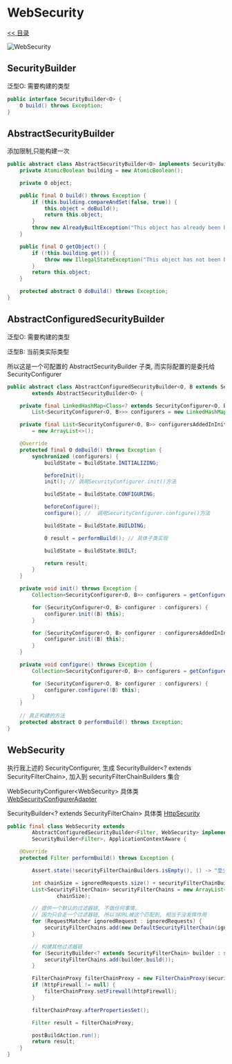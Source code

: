 # WebSecurity

[<< 目录](/security/README.md)

![WebSecurity](/WebSecurity.png)

## SecurityBuilder

泛型O: 需要构建的类型

```java
public interface SecurityBuilder<O> {
	O build() throws Exception;
}
```

## AbstractSecurityBuilder

添加限制,只能构建一次

```java
public abstract class AbstractSecurityBuilder<O> implements SecurityBuilder<O> {
	private AtomicBoolean building = new AtomicBoolean();

	private O object;

	public final O build() throws Exception {
		if (this.building.compareAndSet(false, true)) {
			this.object = doBuild();
			return this.object;
		}
		throw new AlreadyBuiltException("This object has already been built");
	}

	public final O getObject() {
		if (!this.building.get()) {
			throw new IllegalStateException("This object has not been built");
		}
		return this.object;
	}

	protected abstract O doBuild() throws Exception;
}
```

## AbstractConfiguredSecurityBuilder

泛型O: 需要构建的类型

泛型B: 当前类实际类型

所以这是一个可配置的 AbstractSecurityBuilder 子类, 而实际配置的是委托给 SecurityConfigurer

```java
public abstract class AbstractConfiguredSecurityBuilder<O, B extends SecurityBuilder<O>>
		extends AbstractSecurityBuilder<O> {

	private final LinkedHashMap<Class<? extends SecurityConfigurer<O, B>>, 
		List<SecurityConfigurer<O, B>>> configurers = new LinkedHashMap<>();

	private final List<SecurityConfigurer<O, B>> configurersAddedInInitializing 
		= new ArrayList<>();

	@Override
	protected final O doBuild() throws Exception {
		synchronized (configurers) {
			buildState = BuildState.INITIALIZING;

			beforeInit();
			init(); // 调用SecurityConfigurer.init()方法

			buildState = BuildState.CONFIGURING;

			beforeConfigure();
			configure(); //  调用SecurityConfigurer.configure()方法

			buildState = BuildState.BUILDING;

			O result = performBuild(); // 具体子类实现

			buildState = BuildState.BUILT;

			return result;
		}
	}

	private void init() throws Exception {
		Collection<SecurityConfigurer<O, B>> configurers = getConfigurers();

		for (SecurityConfigurer<O, B> configurer : configurers) {
			configurer.init((B) this);
		}

		for (SecurityConfigurer<O, B> configurer : configurersAddedInInitializing) {
			configurer.init((B) this);
		}
	}

	private void configure() throws Exception {
		Collection<SecurityConfigurer<O, B>> configurers = getConfigurers();

		for (SecurityConfigurer<O, B> configurer : configurers) {
			configurer.configure((B) this);
		}
	}
	
	// 真正构建的方法
	protected abstract O performBuild() throws Exception;
}
```

## WebSecurity

执行我上述的 SecurityConfigurer, 生成 SecurityBuilder\<? extends SecurityFilterChain\>,
加入到 securityFilterChainBuilders 集合

WebSecurityConfigurer\<WebSecurity\> 具体类 [WebSecurityConfigurerAdapter](/security/websecurityconfigureradapter)

SecurityBuilder\<? extends SecurityFilterChain\> 具体类 [HttpSecurity](/security/websecurity) 


```java
public final class WebSecurity extends
		AbstractConfiguredSecurityBuilder<Filter, WebSecurity> implements
		SecurityBuilder<Filter>, ApplicationContextAware {

	@Override
	protected Filter performBuild() throws Exception {

		Assert.state(!securityFilterChainBuilders.isEmpty(), () -> "至少要有一个");

		int chainSize = ignoredRequests.size() + securityFilterChainBuilders.size();
		List<SecurityFilterChain> securityFilterChains = new ArrayList<>(
				chainSize);

		// 提供一个默认的过滤器链, 不做任何事情. 
		// 因为只会走一个过滤器链, 所以当URL被这个匹配到, 相当于没发挥作用
		for (RequestMatcher ignoredRequest : ignoredRequests) {
			securityFilterChains.add(new DefaultSecurityFilterChain(ignoredRequest));
		}

		// 构建其他过滤器链
		for (SecurityBuilder<? extends SecurityFilterChain> builder : securityFilterChainBuilders) {
			securityFilterChains.add(builder.build());
		}

		FilterChainProxy filterChainProxy = new FilterChainProxy(securityFilterChains);
		if (httpFirewall != null) {
			filterChainProxy.setFirewall(httpFirewall);
		}

		filterChainProxy.afterPropertiesSet();

		Filter result = filterChainProxy;

		postBuildAction.run();
		return result;
	}
}
```